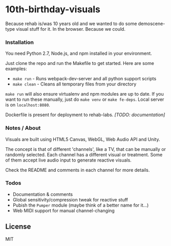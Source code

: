 # 10th-birthday-visuals

Because rehab is/was 10 years old and we wanted to do some demoscene-type visual stuff for it.  In the browser.  Because we could.

### Installation

You need Python 2.7, Node.js, and npm installed in your environment.

Just clone the repo and run the Makefile to get started. Here are some examples:

  * `make run` - Runs webpack-dev-server and all python support scripts
  * `make clean` - Cleans all temporary files from your directory

`make run` will also ensure virtualenv and npm modules are up to date. If you want to run these manually, just do `make venv` or `make fe-deps`.
Local server is on `localhost:8080`.

Dockerfile is present for deployment to rehab-labs. _[TODO: documentation]_

### Notes / About

Visuals are built using HTML5 Canvas, WebGL, Web Audio API and Unity.

The concept is that of different 'channels', like a TV, that can be manually or randomly selected.  Each channel has a different visual or treatment.  Some of them accept live audio input to generate reactive visuals.

Check the README and comments in each channel for more details.

### Todos

 - Documentation & comments
 - Global sensitivity/compression tweak for reactive stuff
 - Pubish the `Pumper` module (maybe think of a better name for it...)
 - Web MIDI support for manual channel-changing

License
----

MIT
